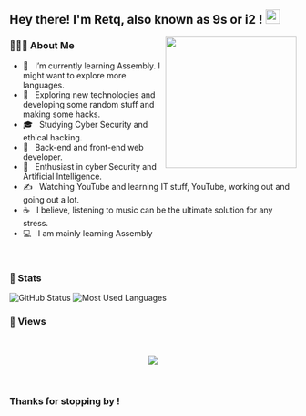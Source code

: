 <h2> Hey there! I'm Retq, also known as 9s or i2 ! <img src="https://github.com/souvikguria98/souvikguria98/blob/master/Hi.gif" width="25"></h2>

<img align='right' src="https://media.giphy.com/media/M9gbBd9nbDrOTu1Mqx/giphy.gif" width="230">

<p align="center">

<h3> 👨🏻‍💻 About Me </h3>

- 🔭 &nbsp; I’m currently learning Assembly. I might want to explore more languages.
- 🤔 &nbsp; Exploring new technologies and developing some random stuff and making some hacks.
- 🎓 &nbsp; Studying Cyber Security and ethical hacking.
- 💼 &nbsp; Back-end and front-end web developer.
- 🌱 &nbsp; Enthusiast in cyber Security and Artificial Intelligence.
- ✍️ &nbsp; Watching YouTube and learning IT stuff, YouTube, working out and going out a lot.
- ☕ &nbsp; I believe, listening to music can be the ultimate solution for any stress. 
- 💻 &nbsp; I am mainly learning Assembly

</p>

<br>

<h3>🥋 Stats</h3>

<img src="https://github-readme-stats.vercel.app/api?username=retqdev&count_private=true&show_icons=true&theme=great-gatsby" alt="GitHub Status"/>



<img src = "https://github-readme-stats.vercel.app/api/top-langs/?username=retqdev&show_icons=true&layout=compact&theme=great-gatsby" alt="Most Used Languages">



<h3> 👀 Views </h3>

<p align="center"> 
  <br>  <br>
  <img src="https://profile-counter.glitch.me/retqdev/count.svg"/>
</p>

<br>

<h3>Thanks for stopping by !</h3>
